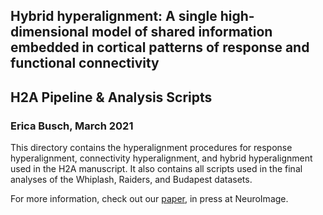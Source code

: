## Hybrid hyperalignment: A single high-dimensional model of shared information embedded in cortical patterns of response and functional connectivity
## H2A Pipeline & Analysis Scripts

### Erica Busch, March 2021   

This directory contains the hyperalignment procedures for response hyperalignment, connectivity hyperalignment, and hybrid hyperalignment used in the H2A manuscript. It also contains all scripts used in the final analyses of the Whiplash, Raiders, and Budapest datasets. 

For more information, check out our [paper](https://www.biorxiv.org/content/10.1101/2020.11.25.398883v1), in press at NeuroImage. 
